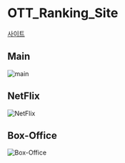 # OTT_Ranking_Site
[사이트](https://realsan1.github.io/OTT_Ranking_Site/OTT%20Ranking.html)



## Main
![main](https://github.com/user-attachments/assets/7b648113-4cee-41ae-af3d-b800753cc497)

## NetFlix

![NetFlix](https://github.com/user-attachments/assets/b7b07c07-14fe-4960-a515-8a50258c3225)

## Box-Office

![Box-Office](https://github.com/user-attachments/assets/86d3b405-d445-4f3c-91c8-d436d3d66522)
